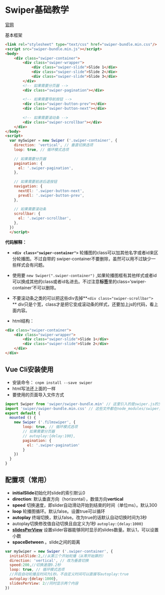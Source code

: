# Swiper基础教学

[官网](https://www.swiper.com.cn/)

基本框架

```html
<link rel="stylesheet" type="text/css" href="swiper-bundle.min.css"/>
<script src="swiper-bundle.min.js"></script>
<body>
	<div class="swiper-container">
	    <div class="swiper-wrapper">
	        <div class="swiper-slide">Slide 1</div>
	        <div class="swiper-slide">Slide 2</div>
	        <div class="swiper-slide">Slide 3</div>
	    </div>
	    <!-- 如果需要分页器 -->
	    <div class="swiper-pagination"></div>
	    
	    <!-- 如果需要导航按钮 -->
	    <div class="swiper-button-prev"></div>
	    <div class="swiper-button-next"></div>
	    
	    <!-- 如果需要滚动条 -->
	    <div class="swiper-scrollbar"></div>
	</div>
</body>
<script>        
  var mySwiper = new Swiper ('.swiper-container', {
    direction: 'vertical', // 垂直切换选项
    loop: true, // 循环模式选项
    
    // 如果需要分页器
    pagination: {
      el: '.swiper-pagination',
    },
    
    // 如果需要前进后退按钮
    navigation: {
      nextEl: '.swiper-button-next',
      prevEl: '.swiper-button-prev',
    },
    
    // 如果需要滚动条
    scrollbar: {
      el: '.swiper-scrollbar',
    },
  })        
  </script>
```

**代码解释：**

- **``<div class="swiper-container">``** 轮播图的class可以加其他名字或者id来区分轮播图。不过自带的 swiper-container不要删除，虽然可以用不过缺少一些样式会有问题。
- 使用要 ``new Swiper(".swiper-container")`` ,如果轮播图框有其他样式或者id可以换成其他的class或者id名进去。不过注意**标签**里的class=‘swiper-container’不可以删除。

- 不要滚动条之类的可以把这些div去掉**``<div class="swiper-scrollbar">   ``** div只是个宽，class才是把它变成滚动条的样式，还要加上js的代码，看上面内容。
- html结构：

```html
<div class="swiper-container">
    <div class="swiper-wrapper">
        <div class="swiper-slide">Slide 1</div>
        <div class="swiper-slide">Slide 2</div>
    </div>
</div>
```

## Vue Cli安装使用

- 安装命令： ``cnpm install --save swiper`` 
- html写法还上面的一样
- 要使用的页面导入文件方式

```js
import Swiper from 'swiper/swiper-bundle.min' // 这里引入的是swiper.js的文件
import 'swiper/swiper-bundle.min.css' // 这些文件都在node_modules/swiper里。这里引入的是swiper.css文件
export default {
  mounted () {
    new Swiper ('.filmswiper', {
        loop: true, // 循环模式选项
        // 如果需要分页器
        // autoplay:{delay:100},
        pagination: {
          el: '.swiper-pagination'
        }
    })
  }
}
```



## 配置项（常用）

- **initialSlide**初始化时slide的索引默认0
- **direction**:  默认垂直方向（horizontal），数值方向**vertical**
- **speed** 切换速度，即slider自动滑动开始到结束的时间（单位ms）。默认300
- **loop** 轮播图循环。默认false。设置true可以循环
- **autoplay** 终端切换，默认false。改为true的话默认自动切换时间为3秒
- autoplay切换修改值自动切换且自定义为1秒 ``autoplay:{delay:1000}``
- **[slidesPerView](https://www.swiper.com.cn/api/grid/24.html)** 设置slider容器能够同时显示的slides数量。默认1，可以设置小数
- **spaceBetween** 。slide之间的距离

```js
var mySwiper = new Swiper ('.swiper-container', {
  initialSlide:2,//从第三个开始轮播（从零开始算的）
  direction: 'vertical', // 改为垂直切换
  speed:200,//切换速度0.2秒
  loop: true, // 循环模式选项
  //开启自动轮播且时间为1秒。不自定义时间可以直接写autoplay:true
  autoplay:{delay:1000},
  slidesPerView: 2//同时显示两个内容
})
```

